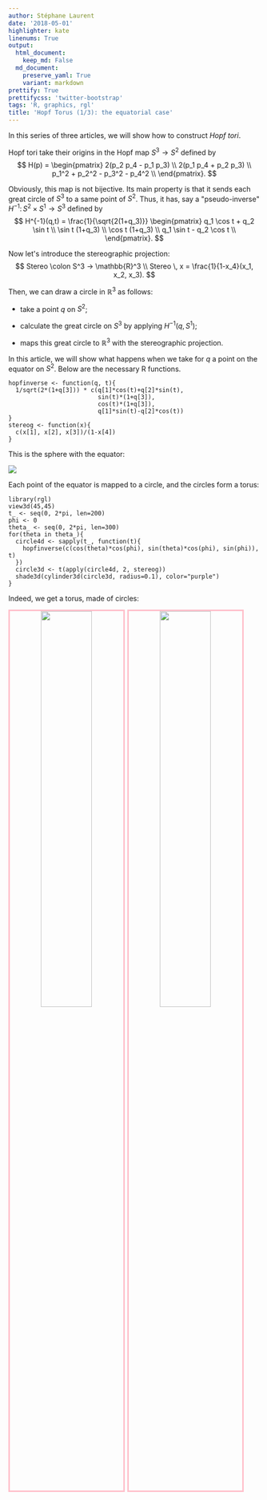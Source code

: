 ```yaml
---
author: Stéphane Laurent
date: '2018-05-01'
highlighter: kate
linenums: True
output:
  html_document:
    keep_md: False
  md_document:
    preserve_yaml: True
    variant: markdown
prettify: True
prettifycss: 'twitter-bootstrap'
tags: 'R, graphics, rgl'
title: 'Hopf Torus (1/3): the equatorial case'
---
```


In this series of three articles, we will show how to construct *Hopf
tori*.

Hopf tori take their origins in the Hopf map $S^3 \to S^2$ defined by $$
H(p) = \begin{pmatrix}
2(p_2 p_4 - p_1 p_3) \\
2(p_1 p_4 + p_2 p_3) \\
p_1^2 + p_2^2 - p_3^2 - p_4^2 \\
\end{pmatrix}.
$$

Obviously, this map is not bijective. Its main property is that it sends
each great circle of $S^3$ to a same point of $S^2$. Thus, it has, say a
"pseudo-inverse" $H^{-1} \colon S^2 \times S^1 \to S^3$ defined by $$
H^{-1}(q,t) = \frac{1}{\sqrt{2(1+q_3)}} 
\begin{pmatrix} 
q_1 \cos t + q_2 \sin t \\
\sin t (1+q_3)  \\
\cos t (1+q_3)  \\
q_1 \sin t  - q_2 \cos t \\
\end{pmatrix}.
$$

Now let's introduce the stereographic projection: $$
Stereo \colon S^3 -> \mathbb{R}^3 \\
Stereo \, x = \frac{1}{1-x_4}(x_1, x_2, x_3).
$$

Then, we can draw a circle in $\mathbb{R}^3$ as follows:

-   take a point $q$ on $S^2$;

-   calculate the great circle on $S^3$ by applying $H^{-1}(q, S^1)$;

-   maps this great circle to $\mathbb{R}^3$ with the stereographic
    projection.

In this article, we will show what happens when we take for $q$ a point
on the equator on $S^2$. Below are the necessary R functions.

``` {.r}
hopfinverse <- function(q, t){ 
  1/sqrt(2*(1+q[3])) * c(q[1]*cos(t)+q[2]*sin(t),
                         sin(t)*(1+q[3]),
                         cos(t)*(1+q[3]),
                         q[1]*sin(t)-q[2]*cos(t)) 
}
stereog <- function(x){
  c(x[1], x[2], x[3])/(1-x[4])
}
```

This is the sphere with the equator:

![](figures/SphereWithEquator.png)

Each point of the equator is mapped to a circle, and the circles form a
torus:

``` {.r}
library(rgl)
view3d(45,45)
t_ <- seq(0, 2*pi, len=200)
phi <- 0
theta_ <- seq(0, 2*pi, len=300)
for(theta in theta_){
  circle4d <- sapply(t_, function(t){
    hopfinverse(c(cos(theta)*cos(phi), sin(theta)*cos(phi), sin(phi)), t)
  })
  circle3d <- t(apply(circle4d, 2, stereog))
  shade3d(cylinder3d(circle3d, radius=0.1), color="purple")
}
```

Indeed, we get a torus, made of circles:

<!-- ![](figures/hopftorus1.gif) -->
<!-- ![](figures/hopftorus1_anim.gif) -->
<div style="text-align:center">
<img src="./figures/hopftorus1.gif" style="float: left; width: 45%; margin-right: 1%; margin-bottom: 0.5em; border:3px solid pink">
<img src="figures/hopftorus1_anim.gif" style="float: left; width: 45%; margin-right: 1%; margin-bottom: 0.5em; border:3px solid pink">
<p style="clear: both;">
</div>
